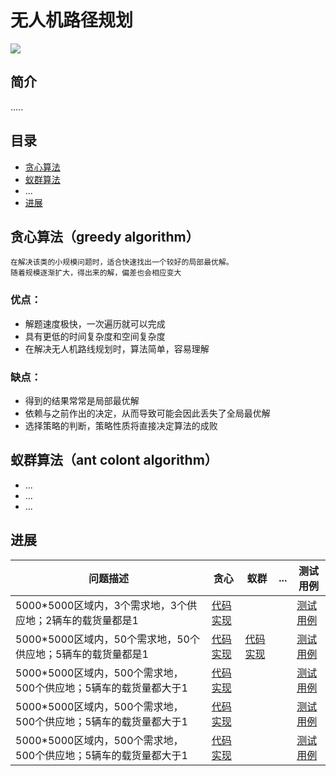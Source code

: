 # 无人机路径规划
![](https://i.imgur.com/rK83I2I.jpg)
## 简介
   .....
## 目录
- [贪心算法](https://github.com/chenyihangis/route-project#greedy-algorithm)
- [蚁群算法](https://github.com/chenyihangis/route-project#ant-colont-algorithm)
- ...
- [进展](https://github.com/chenyihangis/route-project#project-progress)
## 贪心算法（greedy algorithm）
	在解决该类的小规模问题时，适合快速找出一个较好的局部最优解。
	随着规模逐渐扩大，得出来的解，偏差也会相应变大
### 优点：
- 解题速度极快，一次遍历就可以完成
- 具有更低的时间复杂度和空间复杂度
- 在解决无人机路线规划时，算法简单，容易理解
### 缺点：
- 得到的结果常常是局部最优解
- 依赖与之前作出的决定，从而导致可能会因此丢失了全局最优解
- 选择策略的判断，策略性质将直接决定算法的成败
## 蚁群算法（ant colont algorithm）
- ...
- ...
- ...
## 进展
|问题描述 | 贪心|蚁群|...|测试用例|
|-|-|-|-|-|
|5000*5000区域内，3个需求地，3个供应地；2辆车的载货量都是1|<a href="https://github.com/chenyihangis/route-project/blob/master/贪心算法/代码实现1" target="-blank">代码实现</a>|||<a href="https://github.com/chenyihangis/route-project/blob/master/text1.md" target="-blank">测试用例</a>|
|5000*5000区域内，50个需求地，50个供应地；5辆车的载货量都是1|<a href="https://github.com/chenyihangis/route-project/blob/master/贪心算法/代码实现2" target="-blank">代码实现</a>|<a href="https://github.com/chenyihangis/route-project/blob/master/蚁群算法/代码实现2" target="-blank">代码实现</a>||<a href="https://github.com/chenyihangis/route-project/blob/master/text2.md" target="-blank">测试用例</a>|
|5000*5000区域内，500个需求地，500个供应地；5辆车的载货量都大于1|<a href="https://github.com/chenyihangis/route-project/blob/master/贪心算法/代码实现3" target="-blank">代码实现</a>|||<a href="https://github.com/chenyihangis/route-project/blob/master/测试用例/3" target="-blank">测试用例</a>|
|5000*5000区域内，500个需求地，500个供应地；5辆车的载货量都大于1|<a href="https://github.com/chenyihangis/route-project/blob/master/贪心算法/代码实现4" target="-blank">代码实现</a>|||<a href="https://github.com/chenyihangis/route-project/blob/master/测试用例/3" target="-blank">测试用例</a>|
|5000*5000区域内，500个需求地，500个供应地；5辆车的载货量都大于1|<a href="https://github.com/chenyihangis/route-project/blob/master/贪心算法/代码实现5" target="-blank">代码实现</a>|||<a href="https://github.com/chenyihangis/route-project/blob/master/测试用例/3" target="-blank">测试用例</a>|
